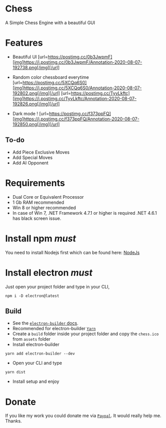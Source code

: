 # Chess
A Simple Chess Engine with a beautiful GUI

# Features
- Beautiful UI
[url=https://postimg.cc/0b3JwpmF][img]https://i.postimg.cc/0b3JwpmF/Annotation-2020-08-07-192738.png[/img][/url]

- Random color chessboard everytime
[url=https://postimg.cc/5XCQq6S0][img]https://i.postimg.cc/5XCQq6S0/Annotation-2020-08-07-192802.png[/img][/url]
[url=https://postimg.cc/TyvLkftc][img]https://i.postimg.cc/TyvLkftc/Annotation-2020-08-07-192826.png[/img][/url]

- Dark mode !
[url=https://postimg.cc/f373ppFQ][img]https://i.postimg.cc/f373ppFQ/Annotation-2020-08-07-192850.png[/img][/url]

## To-do
- Add Piece Exclusive Moves
- Add Special Moves
- Add AI Opponent

# Requirements

- Dual Core or Equivalent Processor
- 1 Gb RAM recommended
- Win 8 or higher recommended
- In case of Win 7, .NET Framework 4.7.1 or higher is required .NET 4.6.1 has black screen issue.

# Install npm _must_
You need to install Nodejs first which can be found here:
[NodeJs](https://nodejs.org)

# Install electron _must_
Just open your project folder and type in your CLI,
```
npm i -D electron@latest
```

## Build

- See the [`electron-builder` docs](https://www.electron.build/multi-platform-build).
- Recommended for electron-builder [`Yarn`](https://yarnpkg.com/en/docs/install#windows-stable)
- Create a `build` folder inside your project folder and copy the `chess.ico` from `assets` folder
- Install electron-builder
```
yarn add electron-builder --dev
```
- Open your CLI and type
```
yarn dist
```
- Install setup and enjoy

# Donate

If you like my work you could donate me via [`Paypal`](https://www.paypal.me/rijustone).
It would really help me. Thanks.
